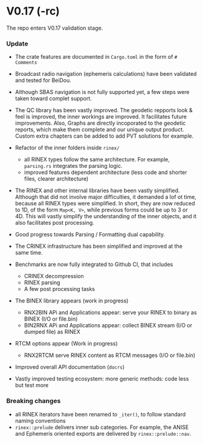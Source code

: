 V0.17 (-rc)
===========

The repo enters V0.17 validation stage.  

### Update

- The crate features are documented in `Cargo.toml` in the form of `# Comments`
- Broadcast radio navigation (ephemeris calculations) have been validated and tested
for BeiDou.
- Although SBAS navigation is not fully supported yet, a few steps were taken toward
complet support.

- The QC library has been vastly improved. The geodetic repports look & feel is improved,
the inner workings are improved. It facilitates future improvements. 
Also, Graphs are directly incoporated to the geodetic reports, which make them complete and our
unique output product. Custom extra chapters can be added to add PVT solutions for example.

- Refactor of the inner folders inside `rinex/`
  - all RINEX types follow the same architecture. 
  For example, `parsing.rs` integrates the parsing logic.
  - improved features dependent architecture (less code and shorter files, clearer architecture)

- The RINEX and other internal libraries have been vastly simplified.
Although that did not involve major difficulties, it demanded a lof ot time, because
all RINEX types were simplified. In short, they are now reduced to 1D, of the form
`Map<K, V>`, while previous forms could be up to 3 or 4D. This will vastly simplify
the understanding of the inner objects, and it also facilitates post processing.

- Good progress towards Parsing / Formatting dual capability.
- The CRINEX infrastructure has been simplified and improved at the same time.
- Benchmarks are now fully integrated to Github CI, that includes
  - CRINEX decompression
  - RINEX parsing
  - A few post processing tasks
- The BINEX library appears (work in progress)
  - RNX2BIN APi and Applications appear: serve your RINEX to binary as BINEX (I/O or file.bin)
  - BIN2RNX APi and Applications appear: collect BINEX stream (I/O or dumped file) as RINEX
- RTCM options appear (Work in progress)
  - RNX2RTCM serve RINEX content as RTCM messages (I/O or file.bin)
- Improved overall API documentation (`docrs`) 
- Vastly improved testing ecosystem: more generic methods: code less but test more

### Breaking changes

- all RINEX iterators have been renamed to `_iter()`, to follow standard naming conventions
- `rinex::prelude` delivers inner sub categories. For example, the ANISE and Ephemeris oriented
exports are delivered by `rinex::prelude::nav`.
